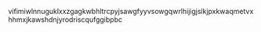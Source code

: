 vifimiwlnnuguklxxzgagkwbhltrcpyjsawgfyyvsowgqwrlhijigjslkjpxkwaqmetvxhhmxjkawshdnjyrodriscqufggibpbc